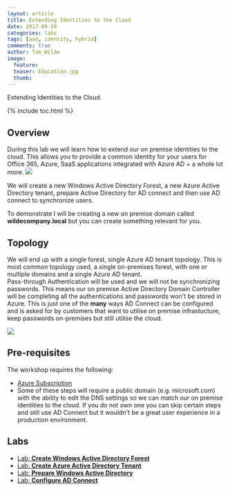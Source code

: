 ```yaml
---
layout: article
title: Extending Identities to the Cloud
date: 2017-09-19
categories: labs
tags: [aad, identity, hybrid]
comments: true
author: Tom_Wilde
image:
  feature: 
  teaser: Education.jpg
  thumb: 
---
```

Extending Identities to the Cloud.

{% include toc.html %}

## Overview
During this lab we will learn how to extend our on premise identities to the cloud.  This allows you to provide a common identity for your users for Office 365, Azure, SaaS applications integrated with Azure AD + a whole lot more.
![](./images/ExtendingIdentities_exampleSSO.png)

We will create a new Windows Active Directory Forest, a new Azure Active Directory tenant, prepare Active Directory for AD connect and then use AD connect to synchronize users.

To demonstrate I will be creating a new on premise domain called **wildecompany.local** but you can create something relevant for you.

## Topology
We will end up with a single forest, single Azure AD tenant topology. This is most common topology used, a single on-premises forest, with one or multiple domains and a single Azure AD tenant.  
Pass-through Authentication will be used and we will not be synchronizing passwords. This means our on premise Active Directory Domain Controller will be completing all the authentications and passwords won't be stored in Azure. This is just one of the **many** ways AD Connect can be configured and is asked for by customers that want to utilise on premise infrastucture, keep passwords on-premises but still utilise the cloud.

![](./images/ExtendingIdentities_singleforestsingledirectory.png)

## Pre-requisites
The workshop requires the following:
* [Azure Subscription](/guides/prereqSubscription.md)
* Some of these steps will require a public domain (e.g. microsoft.com) with the ability to edit the DNS settings so we can match our on premise identities to the cloud. If you do not own one you can skip certain steps and still use AD Connect but it wouldn't be a great user experience in a production environment.

## Labs
* [Lab: **Create Windows Active Directory Forest**](./create-ad)
* [Lab: **Create Azure Active Directory Tenant**](./create-aad)
* [Lab: **Prepare Windows Active Directory**](./prepare-ad)
* [Lab: **Configure AD Connect**](./configure-adc)


